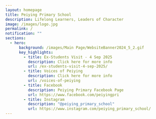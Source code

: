 ```yaml
---
layout: homepage
title: Peiying Primary School
description: Lifelong Learners, Leaders of Character
image: /images/logo.jpg
permalink: /
notification: ""
sections:
  - hero:
      background: /images/Main Page/WebsiteBanner2024_5_2.gif
      key_highlights:
        - title: Ex-Students Visit - 4 Sep 2025
          description: Click here for more info
          url: /ex-students-visit-4-sep-2025/
        - title: Voices of Peiying
          description: Click here for more info
          url: /voices-of-peiying
        - title: Facebook
          description: Peiying Primary Facebook Page
          url: https://www.facebook.com/peiyingpri
        - title: Instagram
          description: "@peiying_primary_school"
          url: https://www.instagram.com/peiying_primary_school/
---
```

